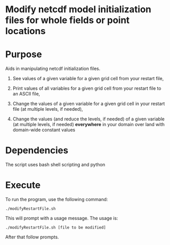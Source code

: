 Modify netcdf model initialization files for whole fields or point locations
========

# Purpose

Aids in manipulating netcdf initialization files.

1. See values of a given variable for a given grid cell from your restart file,

2. Print values of all variables for a given grid cell from your restart file to an ASCII file,

3. Change the values of a given variable for a given grid cell in your restart file (at   multiple levels, if needed),

4. Change the values (and reduce the levels, if needed) of a given variable (at multiple levels, if needed) **everywhere** in your domain over land with domain-wide constant values


# Dependencies

The script uses bash shell scripting and python

# Execute

To run the program, use the following command:

`./modifyRestartFile.sh`

This will prompt with a usage message. The usage is:

 `./modifyRestartFile.sh [file to be modified]`

 After that follow prompts.
